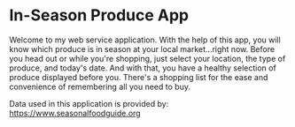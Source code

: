 # In-Season Produce App

Welcome to my web service application. With the help of this app, you will know which produce is in season at your local market...right now. Before you head out or while you're shopping, just select your location, the type of produce, and today's date. And with that, you have a healthy selection of produce displayed before you. There's a shopping list for the ease and convenience of remembering all you need to buy.

Data used in this application is provided by: https://www.seasonalfoodguide.org
